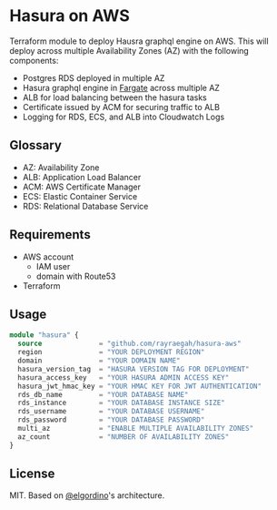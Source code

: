 # Hasura on AWS

Terraform module to deploy Hausra graphql engine on AWS. This will deploy
across multiple Availability Zones (AZ) with the following components:

- Postgres RDS deployed in multiple AZ
- Hasura graphql engine in [Fargate](https://aws.amazon.com/fargate/) across multiple AZ
- ALB for load balancing between the hasura tasks
- Certificate issued by ACM for securing traffic to ALB
- Logging for RDS, ECS, and ALB into Cloudwatch Logs

## Glossary

- AZ: Availability Zone
- ALB: Application Load Balancer
- ACM: AWS Certificate Manager
- ECS: Elastic Container Service
- RDS: Relational Database Service

## Requirements

- AWS account
  - IAM user
  - domain with Route53
- Terraform

## Usage

```terraform
module "hasura" {
  source              = "github.com/rayraegah/hasura-aws"
  region              = "YOUR DEPLOYMENT REGION"
  domain              = "YOUR DOMAIN NAME"
  hasura_version_tag  = "HASURA VERSION TAG FOR DEPLOYMENT"
  hasura_access_key   = "YOUR HASURA ADMIN ACCESS KEY"
  hasura_jwt_hmac_key = "YOUR HMAC KEY FOR JWT AUTHENTICATION"
  rds_db_name         = "YOUR DATABASE NAME"
  rds_instance        = "YOUR DATABASE INSTANCE SIZE"
  rds_username        = "YOUR DATABASE USERNAME"
  rds_password        = "YOUR DATABASE PASSWORD"
  multi_az            = "ENABLE MULTIPLE AVAILABILITY ZONES"
  az_count            = "NUMBER OF AVAILABILITY ZONES"
}
```

## License

MIT. Based on [@elgordino](https://github.com/elgordino)'s architecture.
